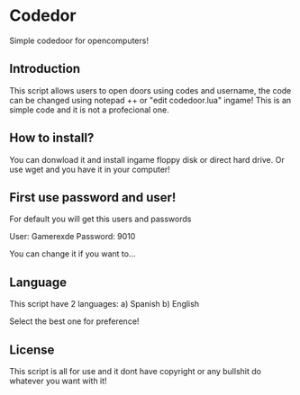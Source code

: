 # Codedor
Simple codedoor for opencomputers! 

## Introduction
This script allows users to open doors using
codes and username, the code can be changed using
notepad ++ or "edit codedoor.lua" ingame! This is
an simple code and it is not a profecional one.

## How to install?
You can donwload it and install ingame floppy disk or
direct hard drive. Or use wget <download url name> and
you have it in your computer!

## First use password and user!
For default you will get this users and
passwords

User: Gamerexde
Password: 9010

You can change it if you want to...

## Language
This script have 2 languages:
a) Spanish
b) English

Select the best one for preference!

## License
This script is all for use and it dont have copyright
or any bullshit do whatever you want with it!


